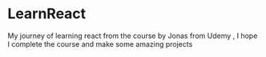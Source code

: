 # LearnReact
My journey of learning react from the course by Jonas from Udemy , I hope I complete the course and make some amazing projects

